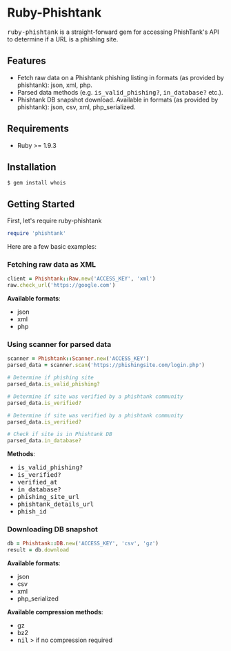 # Ruby-Phishtank
<tt>ruby-phishtank</tt> is a straight-forward gem for accessing PhishTank's API to determine if a URL is a phishing site.

## Features
- Fetch raw data on a Phishtank phishing listing in formats (as provided by phishtank): json, xml, php.
- Parsed data methods (e.g. <tt>is_valid_phishing?</tt>, <tt>in_database?</tt> etc.).
- Phishtank DB snapshot download. Available in formats (as provided by phishtank): json, csv, xml, php_serialized.

## Requirements

* Ruby >= 1.9.3

## Installation

```shell
$ gem install whois
```

## Getting Started

First, let's require ruby-phishtank
```ruby
require 'phishtank'
```
Here are a few basic examples:

### Fetching raw data as XML
```ruby
client = Phishtank::Raw.new('ACCESS_KEY', 'xml')
raw.check_url('https://google.com')
```
<b>Available formats</b>:
* json
* xml
* php

### Using scanner for parsed data
```ruby
scanner = Phishtank::Scanner.new('ACCESS_KEY')
parsed_data = scanner.scan('https://phishingsite.com/login.php')

# Determine if phishing site
parsed_data.is_valid_phishing?

# Determine if site was verified by a phishtank community
parsed_data.is_verified?

# Determine if site was verified by a phishtank community
parsed_data.is_verified?

# Check if site is in Phishtank DB
parsed_data.in_database?
```
<b>Methods</b>:
* <tt>is_valid_phishing?</tt>
* <tt>is_verified?</tt>
* <tt>verified_at</tt>
* <tt>in_database?</tt>
* <tt>phishing_site_url</tt>
* <tt>phishtank_details_url</tt>
* <tt>phish_id</tt>

### Downloading DB snapshot
```ruby
db = Phishtank::DB.new('ACCESS_KEY', 'csv', 'gz')
result = db.download
```
<b>Available formats</b>:
* json
* csv
* xml
* php_serialized
 
<b>Available compression methods</b>:
* gz
* bz2
* <tt>nil</tt> > if no compression required
